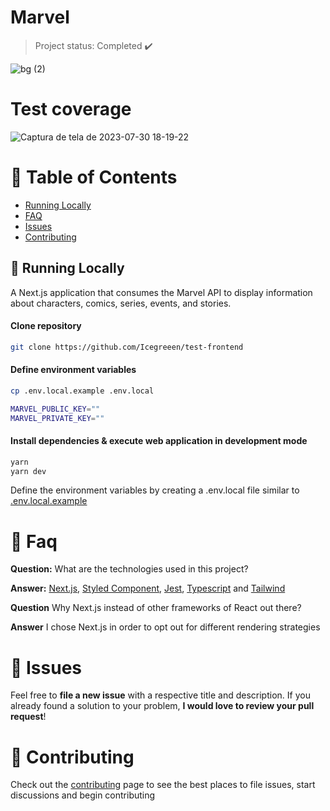 <h1 align="left">
    <a">Marvel</a>
</h1>

> Project status: Completed :heavy_check_mark:

![bg (2)](https://github.com/Icegreeen/my-blog/assets/56550632/6500d946-7c0f-4571-8e4e-f4d00bc23010)

# Test coverage
![Captura de tela de 2023-07-30 18-19-22](https://github.com/Icegreeen/my-blog/assets/56550632/20331862-c04f-4f26-a420-3e9d49eacb55)
                                  
# :pushpin: Table of Contents

* [Running Locally](#construction_worker-running-locally)
* [FAQ](#postbox-faq)
* [Issues](#bug-issues)
* [Contributing](#tada-contributing)

## :construction_worker: Running Locally

A Next.js application that consumes the Marvel API to display information about characters, comics, series, events, and stories.

#### Clone repository
```bash
git clone https://github.com/Icegreeen/test-frontend
```
#### Define environment variables
```bash
cp .env.local.example .env.local

MARVEL_PUBLIC_KEY=""
MARVEL_PRIVATE_KEY=""
```

#### Install dependencies & execute web application in development mode
```bash
yarn
yarn dev
```

Define the environment variables by creating a .env.local file similar to [.env.local.example](https://github.com/Icegreeen/my-blog.git.env.local.example)

# :postbox: Faq

**Question:** What are the technologies used in this project?

**Answer:** [Next.js](https://nextjs.org/), [Styled Component](https://styled-components.com/), [Jest](https://jestjs.io/pt-BR/), [Typescript](https://www.typescriptlang.org/) and [Tailwind](https://tailwindcss.com/docs/installation)

**Question** Why Next.js instead of other frameworks of React out there?

**Answer** I chose Next.js in order to opt out for different rendering strategies

# :bug: Issues

Feel free to **file a new issue** with a respective title and description. If you already found a solution to your problem, **I would love to review your pull request**!

# :tada: Contributing

Check out the [contributing](https://github.com/Icegreeen/my-blog/blob/main/CONTRIBUTING.md) page to see the best places to file issues, start discussions and begin contributing